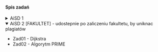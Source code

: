 #### Spis zadań
<details>
	<summary>AiSD 1</summary>
	<ul>
		<li>Zad01 - Sortowanie wg kryterium</li>
		<li>Zad02 - Szukanie min/max</li>
		<li>Zad03 - Selection Sort</li>
		<li>Zad04 - ShakeSort</li>
		<li>Zad05 - BubbleSort on Linked List</li>
		<li>Zad06 - Building Tree in Level Order & printing in Preorder</li>
		<li>Zad08 - Dijkstra</li>
		<li>Zad10 - Dijkstra</li>
		<li>Zad12 - Dziel i Zwyciezaj</li>
		<li>Zad15 - Programowanie Zachłanne i dynamiczne</li>
		<li>Zad18 - Sortowanie w czasie liniowym</li>
	</ul>
</details>
<details open>
	<summary>AiSD 2 [FAKULTET] - udostepnie po zaliczeniu fakultetu, by uniknac plagiatów</summary>
	<ul>
		<li>Zad01 - Dijkstra</li>
		<li>Zad02 - Algorytm PRIME</li>
	</ul>
</details>
